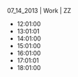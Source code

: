 07_14_2013 | Work | ZZ 
* 12:01:00
* 13:01:01
* 14:01:00
* 15:01:00
* 16:01:00
* 17:01:01
* 18:01:00
